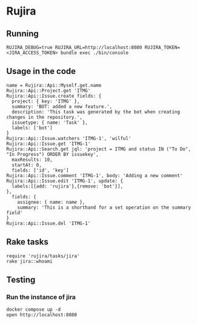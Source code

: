 # Rujira

## Running

    RUJIRA_DEBUG=true RUJIRA_URL=http://localhost:8080 RUJIRA_TOKEN=<JIRA_ACCESS_TOKEN> bundle exec ./bin/console

## Usage in the code

    name = Rujira::Api::Myself.get.name
    Rujira::Api::Project.get 'ITMG'
    Rujira::Api::Issue.create fields: {
      project: { key: 'ITMG' },
      summary: 'BOT: added a new feature.',
      description: 'This task was generated by the bot when creating changes in the repository.',
      issuetype: { name: 'Task' },
      labels: ['bot']
    }
    Rujira::Api::Issue.watchers 'ITMG-1', 'wilful'
    Rujira::Api::Issue.get 'ITMG-1'
    Rujira::Api::Search.get jql: 'project = ITMG and status IN ("To Do", "In Progress") ORDER BY issuekey',
      maxResults: 10,
      startAt: 0,
      fields: ['id', 'key']
    Rujira::Api::Issue.comment 'ITMG-1', body: 'Adding a new comment'
    Rujira::Api::Issue.edit 'ITMG-1', update: {
      labels:[{add: 'rujira'},{remove: 'bot'}],
    },
      fields: {
        assignee: { name: name },
        summary: 'This is a shorthand for a set operation on the summary field'
    }
    Rujira::Api::Issue.del 'ITMG-1'

## Rake tasks

    require 'rujira/tasks/jira'
    rake jira::whoami

## Testing

### Run the instance of jira

    docker compose up -d
    open http://localhost:8080
